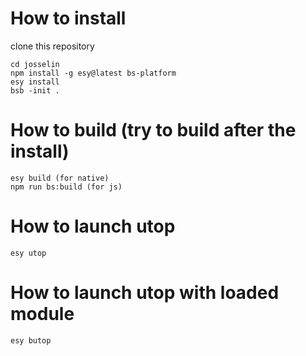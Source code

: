 # How to install

clone this repository

```
cd josselin
npm install -g esy@latest bs-platform
esy install
bsb -init .
```


# How to build (try to build after the install)
```
esy build (for native)
npm run bs:build (for js)
```


# How to launch utop
```
esy utop
```

# How to launch utop with loaded module
```
esy butop
```
